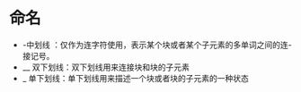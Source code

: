 # 命名

- -中划线 ：仅作为连字符使用，表示某个块或者某个子元素的多单词之间的连- 接记号。
-  __  双下划线：双下划线用来连接块和块的子元素
-  _   单下划线：单下划线用来描述一个块或者块的子元素的一种状态
